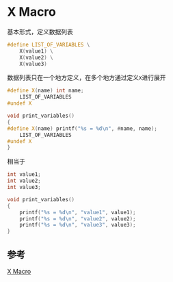 # X Macro

基本形式，定义数据列表

```c++
#define LIST_OF_VARIABLES \
    X(value1) \
    X(value2) \
    X(value3)
```

数据列表只在一个地方定义，在多个地方通过定义`X`进行展开

```c++
#define X(name) int name;
    LIST_OF_VARIABLES
#undef X
```

```c++
void print_variables()
{
#define X(name) printf("%s = %d\n", #name, name);
    LIST_OF_VARIABLES
#undef X
}
```

相当于

```c++
int value1;
int value2;
int value3;

void print_variables()
{
    printf("%s = %d\n", "value1", value1);
    printf("%s = %d\n", "value2", value2);
    printf("%s = %d\n", "value3", value3);
}
```

## 参考

[X Macro](https://en.wikipedia.org/wiki/X_Macro)
